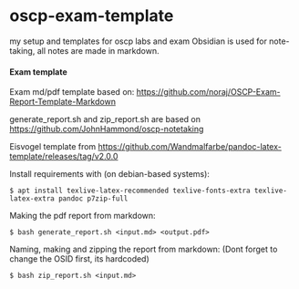 # oscp-exam-template
my setup and templates for oscp labs and exam
Obsidian is used for note-taking, all notes are made in markdown.

#### Exam template
Exam md/pdf template based on:
https://github.com/noraj/OSCP-Exam-Report-Template-Markdown

generate_report.sh and zip_report.sh are based on 
https://github.com/JohnHammond/oscp-notetaking

Eisvogel template from
https://github.com/Wandmalfarbe/pandoc-latex-template/releases/tag/v2.0.0

Install requirements with (on debian-based systems):
```
$ apt install texlive-latex-recommended texlive-fonts-extra texlive-latex-extra pandoc p7zip-full
```

Making the pdf report from markdown:
```
$ bash generate_report.sh <input.md> <output.pdf>
```

Naming, making and zipping the report from markdown:
(Dont forget to change the OSID first, its hardcoded)
```
$ bash zip_report.sh <input.md>
```

